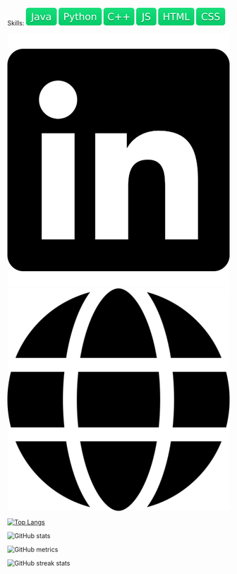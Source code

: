 
Skills:  ![Java](icons/lang/Java.svg)  ![Python](icons/lang/Python.svg)  ![C++](icons/lang/CPP.svg)  ![JS](icons/lang/JS.svg)  ![HTML](icons/lang/HTML.svg)  ![CSS](icons/lang/CSS.svg)

[<img src='icons/org/Linkedin.svg' alt='Linkedin'>](https://www.linkedin.com/in/prateek-ganguli/)  [<img src='icons/org/Globe.svg' alt='Website'>](pganguli.github.io)

[![Top Langs](https://github-readme-stats.vercel.app/api/top-langs/?username=pganguli&bg_color=0C0C91&text_color=05E273&title_color=05E273&border_color=05E273)](https://github.com/pganguli/github-readme-stats)

![GitHub stats](https://github-readme-stats.vercel.app/api?username=pganguli&show_icons=true&bg_color=0C0C91&text_color=05E273&title_color=05E273&border_color=05E273)

![GitHub metrics](https://metrics.lecoq.io/pganguli)

![GitHub streak stats](https://github-readme-streak-stats.herokuapp.com/?user=pganguli&theme=dark&&date_format=M%20j%5B%2C%20Y%5D&background=0C0C91&border=198754&ring=198754&fire=198754&currStreakLabel=198754)
